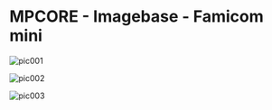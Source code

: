 # MPCORE - Imagebase - Famicom mini


![pic001](Famicom_mini_pic001.jpg "Console")

![pic002](Famicom_mini_pic002.jpg "Console")

![pic003](Famicom_mini_pic003.jpg "Console")
